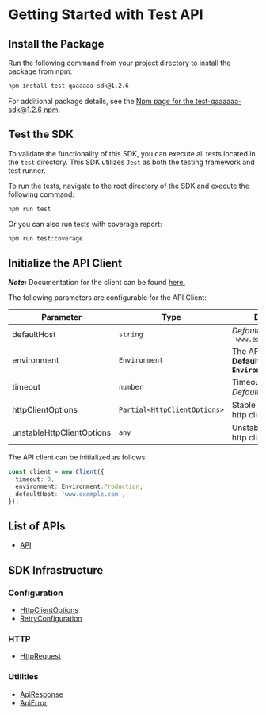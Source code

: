 
# Getting Started with Test API

## Install the Package

Run the following command from your project directory to install the package from npm:

```bash
npm install test-qaaaaaa-sdk@1.2.6
```

For additional package details, see the [Npm page for the test-qaaaaaa-sdk@1.2.6 npm](https://www.npmjs.com/package/test-qaaaaaa-sdk/v/1.2.6).

## Test the SDK

To validate the functionality of this SDK, you can execute all tests located in the `test` directory. This SDK utilizes `Jest` as both the testing framework and test runner.

To run the tests, navigate to the root directory of the SDK and execute the following command:

```bash
npm run test
```

Or you can also run tests with coverage report:

```bash
npm run test:coverage
```

## Initialize the API Client

**_Note:_** Documentation for the client can be found [here.](https://www.github.com/tahaali2000/test-qaaaaaa-js-sdk/tree/1.2.6/doc/client.md)

The following parameters are configurable for the API Client:

| Parameter | Type | Description |
|  --- | --- | --- |
| defaultHost | `string` | *Default*: `'www.example.com'` |
| environment | `Environment` | The API environment. <br> **Default: `Environment.Production`** |
| timeout | `number` | Timeout for API calls.<br>*Default*: `0` |
| httpClientOptions | [`Partial<HttpClientOptions>`](https://www.github.com/tahaali2000/test-qaaaaaa-js-sdk/tree/1.2.6/doc/http-client-options.md) | Stable configurable http client options. |
| unstableHttpClientOptions | `any` | Unstable configurable http client options. |

The API client can be initialized as follows:

```ts
const client = new Client({
  timeout: 0,
  environment: Environment.Production,
  defaultHost: 'www.example.com',
});
```

## List of APIs

* [API](https://www.github.com/tahaali2000/test-qaaaaaa-js-sdk/tree/1.2.6/doc/controllers/api.md)

## SDK Infrastructure

### Configuration

* [HttpClientOptions](https://www.github.com/tahaali2000/test-qaaaaaa-js-sdk/tree/1.2.6/doc/http-client-options.md)
* [RetryConfiguration](https://www.github.com/tahaali2000/test-qaaaaaa-js-sdk/tree/1.2.6/doc/retry-configuration.md)

### HTTP

* [HttpRequest](https://www.github.com/tahaali2000/test-qaaaaaa-js-sdk/tree/1.2.6/doc/http-request.md)

### Utilities

* [ApiResponse](https://www.github.com/tahaali2000/test-qaaaaaa-js-sdk/tree/1.2.6/doc/api-response.md)
* [ApiError](https://www.github.com/tahaali2000/test-qaaaaaa-js-sdk/tree/1.2.6/doc/api-error.md)

